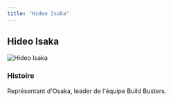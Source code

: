 ```yaml
---
title: "Hideo Isaka"
---
```


Hideo Isaka
-----------


![Hideo Isaka](/images/stories/saga/gundambftry/persos/hideo-isaka.png)




### Histoire


Représentant d'Osaka, leader de l'équipe Build Busters.


